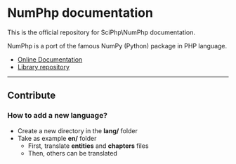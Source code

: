 NumPhp documentation
====================

This is the official repository for SciPhp\NumPhp documentation.

NumPhp is a port of the famous NumPy (Python) package in PHP language.

- [Online Documentation](http://sciphp.org)
- [Library repository](https://github.com/sciphp/numphp)

________________________________________________________________________

## Contribute

### How to add a new language?

- Create a new directory in the **lang/** folder
- Take as example **en/** folder
  - First, translate **entities** and **chapters** files
  - Then, others can be translated

